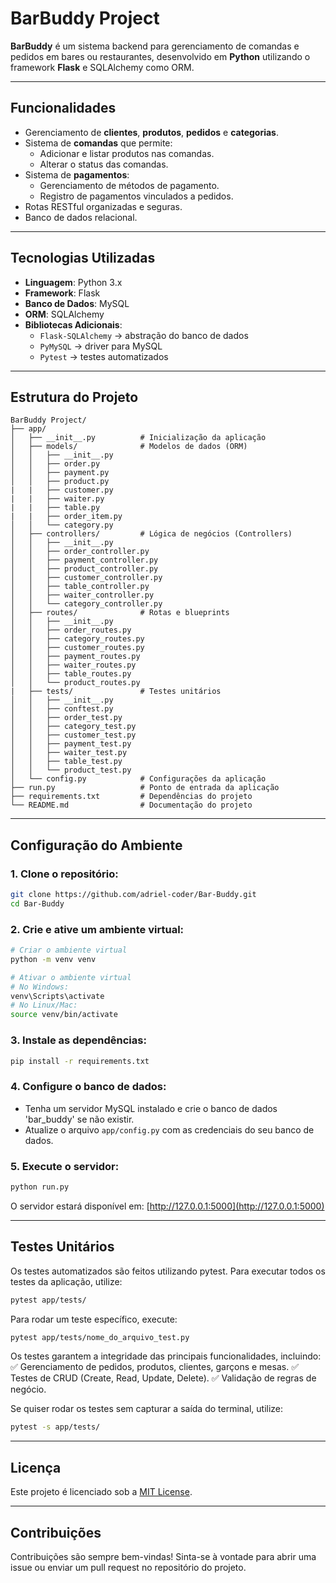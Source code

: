 # BarBuddy Project

**BarBuddy** é um sistema backend para gerenciamento de comandas e pedidos em bares ou restaurantes, desenvolvido em **Python** utilizando o framework **Flask** e SQLAlchemy como ORM.

---

## Funcionalidades

- Gerenciamento de **clientes**, **produtos**, **pedidos** e **categorias**.
- Sistema de **comandas** que permite:
  - Adicionar e listar produtos nas comandas.
  - Alterar o status das comandas.
- Sistema de **pagamentos**:
  - Gerenciamento de métodos de pagamento.
  - Registro de pagamentos vinculados a pedidos.
- Rotas RESTful organizadas e seguras.
- Banco de dados relacional.

---

## Tecnologias Utilizadas

- **Linguagem**: Python 3.x
- **Framework**: Flask
- **Banco de Dados**: MySQL
- **ORM**: SQLAlchemy
- **Bibliotecas Adicionais**:
  - `Flask-SQLAlchemy` → abstração do banco de dados
  - `PyMySQL` → driver para MySQL
  - `Pytest` → testes automatizados

---

## Estrutura do Projeto

```
BarBuddy Project/
├── app/
│   ├── __init__.py          # Inicialização da aplicação
│   ├── models/              # Modelos de dados (ORM)
│   │   ├── __init__.py
│   │   ├── order.py
│   │   ├── payment.py
│   │   ├── product.py
|   |   ├── customer.py
|   |   ├── waiter.py
|   |   ├── table.py
|   |   ├── order_item.py
│   │   └── category.py
│   ├── controllers/         # Lógica de negócios (Controllers)
│   │   ├── __init__.py
│   │   ├── order_controller.py
│   │   ├── payment_controller.py
│   │   ├── product_controller.py
│   │   ├── customer_controller.py
│   │   ├── table_controller.py
│   │   ├── waiter_controller.py
│   │   └── category_controller.py
│   ├── routes/              # Rotas e blueprints
│   │   ├── __init__.py
│   │   ├── order_routes.py
│   │   ├── category_routes.py
│   │   ├── customer_routes.py
│   │   ├── payment_routes.py
│   │   ├── waiter_routes.py
│   │   ├── table_routes.py
│   │   └── product_routes.py
|   ├── tests/               # Testes unitários
│   │   ├── __init__.py
│   │   ├── conftest.py
│   │   ├── order_test.py
│   │   ├── category_test.py
│   │   ├── customer_test.py
│   │   ├── payment_test.py
│   │   ├── waiter_test.py
│   │   ├── table_test.py
│   │   └── product_test.py
│   └── config.py            # Configurações da aplicação
├── run.py                   # Ponto de entrada da aplicação
├── requirements.txt         # Dependências do projeto
└── README.md                # Documentação do projeto
```

---

## Configuração do Ambiente

### 1. Clone o repositório:
```bash
git clone https://github.com/adriel-coder/Bar-Buddy.git
cd Bar-Buddy
```

### 2. Crie e ative um ambiente virtual:
```bash
# Criar o ambiente virtual
python -m venv venv

# Ativar o ambiente virtual
# No Windows:
venv\Scripts\activate
# No Linux/Mac:
source venv/bin/activate
```

### 3. Instale as dependências:
```bash
pip install -r requirements.txt
```

### 4. Configure o banco de dados:
- Tenha um servidor MySQL instalado e crie o banco de dados 'bar_buddy' se não existir.
- Atualize o arquivo `app/config.py` com as credenciais do seu banco de dados.

### 5. Execute o servidor:
```bash
python run.py
```

O servidor estará disponível em: [http://127.0.0.1:5000](http://127.0.0.1:5000)

---

## Testes Unitários

Os testes automatizados são feitos utilizando pytest. Para executar todos os testes da aplicação, utilize:

```bash
pytest app/tests/
```

Para rodar um teste específico, execute:

```bash
pytest app/tests/nome_do_arquivo_test.py
```

Os testes garantem a integridade das principais funcionalidades, incluindo:
✅ Gerenciamento de pedidos, produtos, clientes, garçons e mesas.
✅ Testes de CRUD (Create, Read, Update, Delete).
✅ Validação de regras de negócio.

Se quiser rodar os testes sem capturar a saída do terminal, utilize:

```bash
pytest -s app/tests/
```

---

## Licença

Este projeto é licenciado sob a [MIT License](https://opensource.org/licenses/MIT).

---

## Contribuições

Contribuições são sempre bem-vindas! Sinta-se à vontade para abrir uma issue ou enviar um pull request no repositório do projeto.
